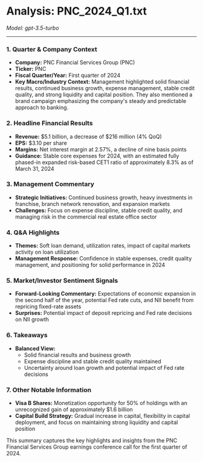 # Analysis: PNC_2024_Q1.txt

*Model: gpt-3.5-turbo*

---

### 1. Quarter & Company Context
- **Company:** PNC Financial Services Group (PNC)
- **Ticker:** PNC
- **Fiscal Quarter/Year:** First quarter of 2024
- **Key Macro/Industry Context:** Management highlighted solid financial results, continued business growth, expense management, stable credit quality, and strong liquidity and capital position. They also mentioned a brand campaign emphasizing the company's steady and predictable approach to banking.

### 2. Headline Financial Results
- **Revenue:** $5.1 billion, a decrease of $216 million (4% QoQ)
- **EPS:** $3.10 per share
- **Margins:** Net interest margin at 2.57%, a decline of nine basis points
- **Guidance:** Stable core expenses for 2024, with an estimated fully phased-in expanded risk-based CET1 ratio of approximately 8.3% as of March 31, 2024

### 3. Management Commentary
- **Strategic Initiatives:** Continued business growth, heavy investments in franchise, branch network renovation, and expansion markets
- **Challenges:** Focus on expense discipline, stable credit quality, and managing risk in the commercial real estate office sector

### 4. Q&A Highlights
- **Themes:** Soft loan demand, utilization rates, impact of capital markets activity on loan utilization
- **Management Response:** Confidence in stable expenses, credit quality management, and positioning for solid performance in 2024

### 5. Market/Investor Sentiment Signals
- **Forward-Looking Commentary:** Expectations of economic expansion in the second half of the year, potential Fed rate cuts, and NII benefit from repricing fixed-rate assets
- **Surprises:** Potential impact of deposit repricing and Fed rate decisions on NII growth

### 6. Takeaways
- **Balanced View:** 
  - Solid financial results and business growth
  - Expense discipline and stable credit quality maintained
  - Uncertainty around loan growth and potential impact of Fed rate decisions

### 7. Other Notable Information
- **Visa B Shares:** Monetization opportunity for 50% of holdings with an unrecognized gain of approximately $1.6 billion
- **Capital Build Strategy:** Gradual increase in capital, flexibility in capital deployment, and focus on maintaining strong liquidity and capital position

This summary captures the key highlights and insights from the PNC Financial Services Group earnings conference call for the first quarter of 2024.
